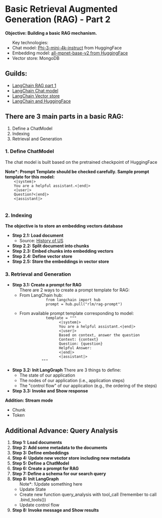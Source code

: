 <h1>Basic Retrieval Augmented Generation (RAG) - Part 2</h1>

<p>
    <b>
    Objective: Building a basic RAG mechanism.
    </b>
</p>
<p>
    <ul>
      <b></b>Key technologies:</b>
      <li>Chat model: <a href='https://huggingface.co/microsoft/Phi-3-mini-4k-instruct'>Phi-3-mini-4k-instruct</a> from HuggingFace</li>
      <li>Embedding model: <a href='https://huggingface.co/sentence-transformers/all-mpnet-base-v2'>all-mpnet-base-v2 from HuggingFace</a></li>
      <li>Vector store: MongoDB</li>
    </ul>
</p>

<h2>Guilds:</h2>
<ul>
    <li><a href="https://python.langchain.com/docs/tutorials/rag/">LangChain RAG part 1</a></li>
    <li><a href="https://python.langchain.com/docs/concepts/chat_models/">LangChain Chat model</a></li>
    <li><a href="https://python.langchain.com/docs/integrations/vectorstores/">LangChain Vector store</a></li>
    <li><a href="https://python.langchain.com/docs/integrations/providers/huggingface/">LangChain and HuggingFace</a></li>
</ul>
<h2>There are 3 main parts in a basic RAG:</h2>
<ol>
  <li>Define a ChatModel</li>
  <li>Indexing</li>
  <li>Retrieval and Generation</li>
</ol>
<h3>1. Define ChatModel</h3>
<p>The chat model is built based on the pretrained checkpoint of HuggingFace</p>
<p>
  <b>Note*: Prompt Template should be checked carefully. Sample prompt template for this model:</b>
  <code>
    <|system|>
    You are a helpful assistant.<|end|>
    <|user|>
    Question?<|end|>
    <|assistant|>
  </code>
</p>
<h3>2. Indexing</h3>
<p><b>The objective is to store an embedding vectors database</b></p>
<ul>
    <li>
      <b>Step 2.1: Load document</b> <br>
      <ul>
        <li>Source: <a href='https://en.wikipedia.org/wiki/History_of_the_United_States'>History of US</a></li>
      </ul>
    </li>
    <li>
      <b>Step 2.2: Split document into chunks</b> <br>
    </li>
    <li>
      <b>Step 2.3: Embed chunks into embedding vectors</b> <br>
    </li>
    <li>
      <b>Step 2.4: Define vector store</b> <br>
    </li>
    <li>
      <b>Step 2.5: Store the embeddings in vector store</b> <br>
    </li>
</ul>
<h3>3. Retrieval and Generation</h3>
<ul>
    <li>
      <b>Step 3.1: Create a prompt for RAG</b>
      <ul>
        There are 2 ways to create a prompt template for RAG:
        <li>
          From LangChain hub:
          <code>
            from langchain import hub
            prompt = hub.pull("rlm/rag-prompt")
          </code>
        </li>
        <li>
          From available prompt template corresponding to model:
          <code>
            template = """
                  <|system|>
                  You are a helpful assistant.<|end|>
                  <|user|>
                  Based on context, answer the question
                  Context: {context}
                  Question: {question}
                  Helpful Answer:
                  <|end|>
                  <|assistant|>
          """
          </code>
        </li>
      </ul>
    </li>
    <li>
      <b>Step 3.2: Init LangGraph</b>
      There are 3 things to define:
      <ul>
        <li>The state of our application</li>
        <li>The nodes of our application (i.e., application steps)</li>
        <li>The "control flow" of our application (e.g., the ordering of the steps)</li>
      </ul>
    </li>
    <li>
      <b>Step 3.3: Invoke and Show response</b>
    </li>
</ul>
<p>
  <b>Addition: Stream mode</b> <br>
  <ul>
    <li>Chunk</li>
    <li>Token</li>
  </ul>
</p>
<h2>Additional Advance: Query Analysis</h2>
<ol>
    <li>
      <b>Step 1: Load documents</b>
    </li>
    <li>
      <b>Step 2: Add some metadata to the documents</b>
    </li>
    <li>
      <b>Step 3: Define embeddings</b>
    </li>
    <li>
      <b>Step 4: Update new vector store including new metadata</b>
    </li>
    <li>
      <b>Step 5: Define a ChatModel</b>
    </li>
    <li>
      <b>Step 6: Create a prompt for RAG</b>
    </li>
    <li>
      <b>Step 7: Define a schema for our search query</b>
    </li>
    <li>
      <b>Step 8: Init LangGraph</b> <br>
      <ul>
        Note*: !Update something here
        <li>Update State</li>
        <li>Create new function query_analysis with tool_call (!remember to call .bind_tools())</li>
        <li>Update control flow</li>
      </ul>
    </li>
    <li>
      <b>Step 8: Invoke message and Show results</b>
    </li>
</ol>
